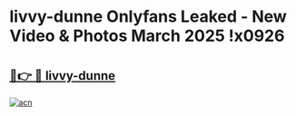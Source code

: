 # livvy-dunne Onlyfans Leaked - New Video & Photos March 2025 !x0926

# <h2><a href="https://t31s42.iuczelnia.edu.pl?title=livvy-dunne&ref=x0926">🔗👉 🔴 livvy-dunne</a></h2>

[![acn](https://github.com/user-attachments/assets/0f9c940e-d8b0-45ae-aac7-cd30a18b3e1c)](https://t31s42.iuczelnia.edu.pl?title=livvy-dunne&ref=x0926)

